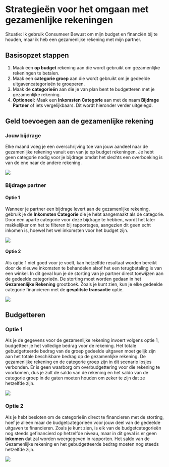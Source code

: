 # Strategieën voor het omgaan met gezamenlijke rekeningen

Situatie: Ik gebruik Consumeer Bewust om mijn budget en financiën bij te houden, maar ik heb een gezamenlijke rekening met mijn partner.

## Basisopzet stappen

1. Maak een **op budget** rekening aan die wordt gebruikt om gezamenlijke rekeningen te betalen.
2. Maak een **categorie groep** aan die wordt gebruikt om je gedeelde uitgavencategorieën te groeperen.
3. Maak de **categorieën** aan die je van plan bent te budgetteren met je gezamenlijke rekening.
4. **Optioneel:** Maak een **Inkomsten Categorie** aan met de naam **Bijdrage Partner** of iets vergelijkbaars. Dit wordt hieronder verder uitgelegd.

## Geld toevoegen aan de gezamenlijke rekening

### Jouw bijdrage

Elke maand voeg je een overschrijving toe van jouw aandeel naar de gezamenlijke rekening vanuit een van je op budget rekeningen. Je hebt geen categorie nodig voor je bijdrage omdat het slechts een overboeking is van de ene naar de andere rekening.

![](/img/joint-accounts/jointaccount-2.png)

### Bijdrage partner

#### Optie 1

Wanneer je partner een bijdrage levert aan de gezamenlijke rekening, gebruik je de **Inkomsten Categorie** die je hebt aangemaakt als de categorie. Door een aparte categorie voor deze bijdrage te hebben, wordt het later makkelijker om het te filteren bij rapportages, aangezien dit geen echt inkomen is, hoewel het wel inkomsten voor het budget zijn.

![](/img/joint-accounts/jointaccount-3.png)

#### Optie 2

Als optie 1 niet goed voor je voelt, kan hetzelfde resultaat worden bereikt door de nieuwe inkomsten te behandelen alsof het een terugbetaling is van een winkel. In dit geval kun je de storting van je partner direct toewijzen aan de gedeelde categorieën. De storting moet worden gedaan in het **Gezamenlijke Rekening** grootboek. Zoals je kunt zien, kun je elke gedeelde categorie financieren met de **gesplitste transactie** optie.

![](/img/joint-accounts/jointaccount-5.png)

## Budgetteren

### Optie 1

Als je de gegevens voor de gezamenlijke rekening invoert volgens optie 1, budgetteer je het volledige bedrag voor de rekening. Het totale gebudgetteerde bedrag van de groep gedeelde uitgaven moet gelijk zijn aan het totale beschikbare bedrag op de gezamenlijke rekening. De gezamenlijke rekening en de categorie groep zijn in dit scenario losjes verbonden. Er is geen waarborg om overbudgettering voor die rekening te voorkomen, dus je zult de saldo van de rekening en het saldo van de categorie groep in de gaten moeten houden om zeker te zijn dat ze hetzelfde zijn.

![](/img/joint-accounts/jointaccount-1.png)

### Optie 2

Als je hebt besloten om de categorieën direct te financieren met de storting, hoef je alleen maar de budgetcategorieën voor jouw deel van de gedeelde uitgaven te financieren. Zoals je kunt zien, is elk van de budgetcategorieën nog steeds gefinancierd op hetzelfde niveau, maar in dit geval is er geen **inkomen** dat zal worden weergegeven in rapporten. Het saldo van de Gezamenlijke rekening en het gebudgetteerde bedrag moeten nog steeds hetzelfde zijn.

![](/img/joint-accounts/jointaccount-4.png)
